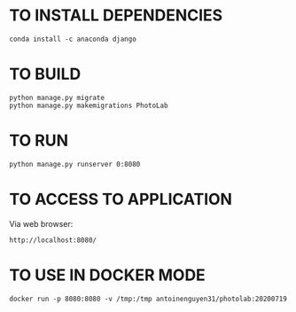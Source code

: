 # TO INSTALL DEPENDENCIES
```
conda install -c anaconda django 
```

# TO BUILD

```
python manage.py migrate
python manage.py makemigrations PhotoLab
```

# TO RUN

```
python manage.py runserver 0:8080
```
# TO ACCESS TO APPLICATION
 
Via web browser:
```
http://localhost:8080/
```
# TO USE IN DOCKER MODE
```
docker run -p 8080:8080 -v /tmp:/tmp antoinenguyen31/photolab:20200719
```
